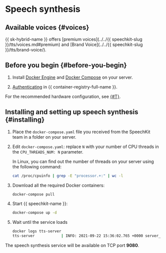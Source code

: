 # Speech synthesis

## Available voices {#voices}

{{ sk-hybrid-name }} offers [premium voices](../../{{ speechkit-slug }}/tts/voices.md#premium) and [Brand Voice](../../{{ speechkit-slug }}/tts/brand-voice/).

## Before you begin {#before-you-begin}

1. Install [Docker Engine](https://docs.docker.com/engine/install/) and [Docker Compose](https://docs.docker.com/compose/install/) on your server.

1. [Authenticating](../../container-registry/operations/authentication.md) in {{ container-registry-full-name }}.

For the recommended hardware configuration, see [{#T}](../system-requirements.md).

## Installing and setting up speech synthesis {#installing}

1. Place the `docker-compose.yaml` file you received from the SpeechKit team in a folder on your server.

1. Edit `docker-compose.yaml`: replace `N` with your number of CPU threads in the `CPU_THREADS_NUM: N` parameter.

   In Linux, you can find out the number of threads on your server using the following command:

   ```bash
   cat /proc/cpuinfo | grep -E "processor.+:" | wc -l
   ```

1. Download all the required Docker containers:

   ```bash
   docker-compose pull
   ```

1. Start {{ speechkit-name }}:

   ```bash
   docker-compose up -d
   ```

1. Wait until the service loads

   ```bash
   docker logs tts-server
   tts-server            | INFO: 2021-09-22 15:36:02.765 +0000 server_base.cpp:144 Load finished. Ready to server requests on 0.0.0.0:17001
   ```

The speech synthesis service will be available on TCP port **9080**.
